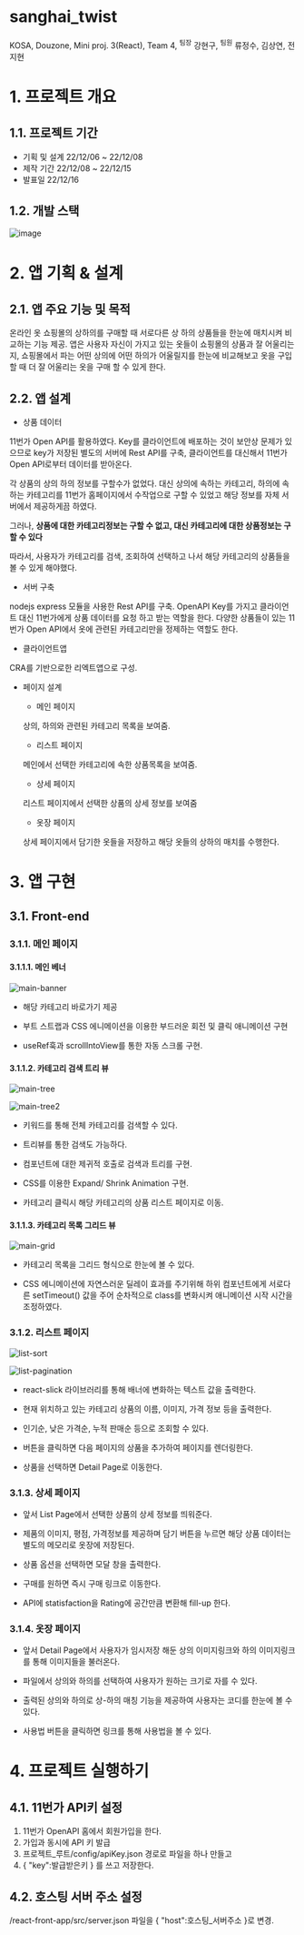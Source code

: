 # sanghai_twist

KOSA, Douzone, Mini proj. 3(React), Team 4, <sup>팀장</sup> 강현구, <sup>팀원</sup> 류정수, 김상연, 전지현

# 1. 프로젝트 개요

## 1.1. 프로젝트 기간

- 기획 및 설계 22/12/06 ~ 22/12/08
- 제작 기간 22/12/08 ~ 22/12/15
- 발표일 22/12/16

## 1.2. 개발 스택

![image](https://user-images.githubusercontent.com/18836863/208041025-ab335759-0f2c-4679-9dc8-34f6c4dbf97b.png)

# 2. 앱 기획 & 설계
  
## 2.1. 앱 주요 기능 및 목적

온라인 옷 쇼핑몰의 상하의를 구매할 때 서로다른 상 하의 상품들을 한눈에 매치시켜 비교하는 기능 제공. 앱은 사용자 자신이 가지고 있는 옷들이 쇼핑몰의 상품과 잘 어울리는지, 쇼핑몰에서 파는 어떤 상의에 어떤 하의가 어울릴지를 한눈에 비교해보고 옷을 구입할 때 더 잘 어울리는 옷을 구매 할 수 있게 한다.
 
## 2.2. 앱 설계

- 상품 데이터

11번가 Open API를 활용하였다. Key를 클라이언트에 배포하는 것이 보안상 문제가 있으므로 key가 저장된 별도의 서버에 Rest API를 구축, 클라이언트를 대신해서 11번가 Open API로부터 데이터를 받아온다.

각 상품의 상의 하의 정보를 구할수가 없었다. 대신 상의에 속하는 카테고리, 하의에 속하는 카테고리를 11번가 홈페이지에서 수작업으로 구할 수 있었고 해당 정보를 자체 서버에서 제공하게끔 하였다.

그러나, **상품에 대한 카테고리정보는 구할 수 없고, 대신 카테고리에 대한 상품정보는 구할 수 있다**

따라서, 사용자가 카테고리를 검색, 조회하여 선택하고 나서 해당 카테고리의 상품들을 볼 수 있게 해야했다.

- 서버 구축

nodejs express 모듈을 사용한 Rest API를 구축. OpenAPI Key를 가지고 클라이언트 대신 11번가에게 상품 데이터를 요청 하고 받는 역할을 한다.
다양한 상품들이 있는 11번가 Open API에서 옷에 관련된 카테고리만을 정제하는 역할도 한다.

- 클라이언트앱

CRA를 기반으로한 리엑트앱으로 구성.

- 페이지 설계

  - 메인 페이지
  
  상의, 하의와 관련된 카테고리 목록을 보여줌. 

  - 리스트 페이지
  
  메인에서 선택한 카테고리에 속한 상품목록을 보여줌.
  
  - 상세 페이지
  
  리스트 페이지에서 선택한 상품의 상세 정보를 보여줌
  
  - 옷장 페이지
  
  상세 페이지에서 담기한 옷들을 저장하고 해당 옷들의 상하의 매치를 수행한다.

# 3. 앱 구현

## 3.1. Front-end

### 3.1.1. 메인 페이지

#### 3.1.1.1. 메인 베너

![main-banner](https://user-images.githubusercontent.com/18836863/208285371-b68b3938-93c5-403d-9de9-266df2188dcf.gif)

- 해당 카테고리 바로가기 제공

- 부트 스트랩과 CSS 에니메이션을 이용한 부드러운 회전 및 클릭 애니메이션 구현

- useRef훅과 scrollIntoView를 통한 자동 스크롤 구현.


#### 3.1.1.2. 카테고리 검색 트리 뷰

![main-tree](https://user-images.githubusercontent.com/18836863/208284188-235df967-ba06-4bb0-967d-dec4f86ea17c.gif)

![main-tree2](https://user-images.githubusercontent.com/18836863/208284437-d9541892-c562-4a4a-92a0-d0c1536e2dea.gif)

- 키워드를 통해 전체 카테고리를 검색할 수 있다.

- 트리뷰를 통한 검색도 가능하다.

- 컴포넌트에 대한 제귀적 호출로 검색과 트리를 구현.

- CSS를 이용한 Expand/ Shrink Animation 구현.

- 카테고리 클릭시 해당 카테고리의 상품 리스트 페이지로 이동.


#### 3.1.1.3. 카테고리 목록 그리드 뷰

![main-grid](https://user-images.githubusercontent.com/18836863/208284581-1c39ad85-b116-4113-a5a1-f4aa15161af0.gif)

- 카테고리 목록을 그리드 형식으로 한눈에 볼 수 있다.

- CSS 에니메이션에 자연스러운 딜레이 효과를 주기위해 하위 컴포넌트에게 서로다른 setTimeout() 값을 주어 순차적으로 class를 변화시켜 애니메이션 시작 시간을 조정하였다.



### 3.1.2. 리스트 페이지

![list-sort](https://user-images.githubusercontent.com/18836863/208285179-5c40b144-174c-41d3-9a16-b2cfdf6eebd8.gif)

![list-pagination](https://user-images.githubusercontent.com/18836863/208284937-b8bf9728-8581-4f20-9def-383287a9d1c9.gif)

- react-slick 라이브러리를 통해 배너에 변화하는 텍스트 값을 출력한다.

- 현재 위치하고 있는 카테고리 상품의 이름, 이미지, 가격 정보 등을 출력한다.

- 인기순, 낮은 가격순, 누적 판매순 등으로 조회할 수 있다.
 
- 버튼을 클릭하면 다음 페이지의 상품을 추가하여 페이지를 렌더링한다.

- 상품을 선택하면 Detail Page로 이동한다.

### 3.1.3. 상세 페이지

- 앞서 List Page에서 선택한 상품의 상세 정보를 띄워준다.

- 제품의 이미지, 평점, 가격정보를 제공하며 담기 버튼을 누르면  해당 상품 데이터는 별도의 메모리로 옷장에 저장된다.

- 상품 옵션을 선택하면 모달 창을 출력한다.

- 구매를 원하면 즉시 구매 링크로 이동한다.

- API에 statisfaction을 Rating에 공간만큼 변환해 fill-up 한다. 

### 3.1.4. 옷장 페이지

- 앞서 Detail Page에서 사용자가 임시저장 해둔 상의 이미지링크와 하의 이미지링크를 통해 이미지들을 불러온다.

- 파일에서 상의와 하의를 선택하여 사용자가 원하는 크기로 자를 수 있다.

- 출력된 상의와 하의로 상-하의 매칭 기능을 제공하여 사용자는 코디를 한눈에 볼 수 있다.

- 사용법 버튼을 클릭하면 링크를 통해 사용법을 볼 수 있다.


# 4. 프로젝트 실행하기

## 4.1. 11번가 API키 설정

1. 11번가 OpenAPI 홈에서 회원가입을 한다.
2. 가입과 동시에 API 키 발급
3. 프로젝트_루트/config/apiKey.json 경로로 파일을 하나 만들고
4. { "key":발급받은키 } 를 쓰고 저장한다.

## 4.2. 호스팅 서버 주소 설정

/react-front-app/src/server.json 파일을 { "host":호스팅_서버주소 }로 변경.

